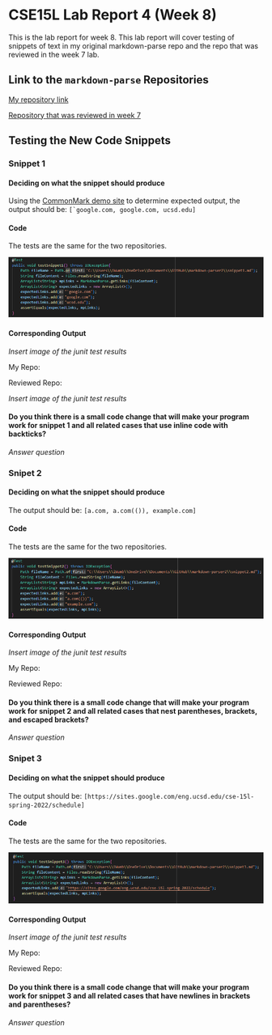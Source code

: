 # CSE15L Lab Report 4 (Week 8)

This is the lab report for week 8. This lab report will cover testing of
snippets of text in my original markdown-parse repo and the repo that was
reviewed in the week 7 lab.

## Link to the `markdown-parse` Repositories

[My repository link](https://github.com/ni-chiu/markdown-parser-nichiu)

[Repository that was reviewed in week 7](https://github.com/richmass1/markdown-parser)

## Testing the New Code Snippets

### Snippet 1

#### Deciding on what the snippet should produce
Using the [CommonMark demo site](https://spec.commonmark.org/dingus/) to determine expected output, 
the output should be: ``[`google.com, google.com, ucsd.edu]``


#### Code

The tests are the same for the two repositories.

![Snippet1Test](images\myRepoTest1.png)

#### Corresponding Output
*Insert image of the junit test results*

My Repo:

Reviewed Repo:

*Insert image of the junit test results*

#### Do you think there is a small code change that will make your program work for snippet 1 and all related cases that use inline code with backticks?

*Answer question*

### Snipet 2

#### Deciding on what the snippet should produce
The output should be: ``[a.com, a.com(()), example.com]``

#### Code

The tests are the same for the two repositories.

![Snippet2Test](images\myRepoTest2.png)

#### Corresponding Output
*Insert image of the junit test results*

My Repo:

Reviewed Repo:

#### Do you think there is a small code change that will make your program work for snippet 2 and all related cases that nest parentheses, brackets, and escaped brackets?

*Answer question*

### Snipet 3

#### Deciding on what the snippet should produce
The output should be: ``[https://sites.google.com/eng.ucsd.edu/cse-15l-spring-2022/schedule]``

#### Code

The tests are the same for the two repositories.

![Snippet3Test](images\myRepoTest3.png)

#### Corresponding Output
*Insert image of the junit test results*

My Repo:

Reviewed Repo:

#### Do you think there is a small code change that will make your program work for snippet 3 and all related cases that have newlines in brackets and parentheses?

*Answer question*